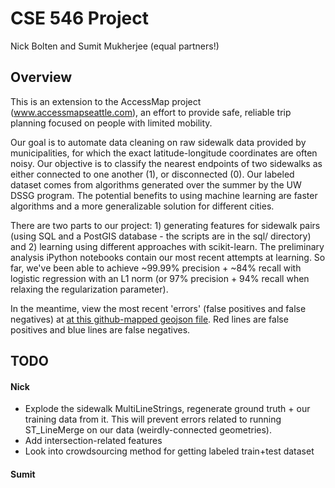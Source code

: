 CSE 546 Project
===============

Nick Bolten and Sumit Mukherjee (equal partners!)

## Overview

This is an extension to the AccessMap project (www.accessmapseattle.com), an effort to provide safe, reliable trip planning focused on people with limited mobility.

Our goal is to automate data cleaning on raw sidewalk data provided by municipalities, for which the exact latitude-longitude coordinates are often noisy. Our objective is to classify the nearest endpoints of two sidewalks as either connected to one another (1), or disconnected (0). Our labeled dataset comes from algorithms generated over the summer by the UW DSSG program. The potential benefits to using machine learning are faster algorithms and a more generalizable solution for different cities.

There are two parts to our project: 1) generating features for sidewalk pairs (using SQL and a PostGIS database - the scripts are in the sql/ directory) and 2) learning using different approaches with scikit-learn. The preliminary analysis iPython notebooks contain our most recent attempts at learning. So far, we've been able to achieve ~99.99% precision + ~84% recall with logistic regression with an L1 norm (or 97% precision + 94% recall when relaxing the regularization parameter).

In the meantime, view the most recent 'errors' (false positives and false negatives)
at [at this github-mapped geojson file](https://github.com/nbolten/CSE546-project/blob/master/learndata-errors.geojson). Red lines are false positives and blue lines are false negatives.

## TODO

#### Nick

* Explode the sidewalk MultiLineStrings, regenerate ground truth + our training data from it. This will prevent errors related to running ST_LineMerge on our data (weirdly-connected geometries).
* Add intersection-related features
* Look into crowdsourcing method for getting labeled train+test dataset

#### Sumit
